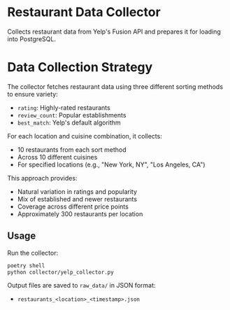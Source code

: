 # Restaurant Data Collector

Collects restaurant data from Yelp's Fusion API and prepares it for loading into PostgreSQL.

# Data Collection Strategy

The collector fetches restaurant data using three different sorting methods to ensure variety:
- `rating`: Highly-rated restaurants
- `review_count`: Popular establishments
- `best_match`: Yelp's default algorithm

For each location and cuisine combination, it collects:
- 10 restaurants from each sort method
- Across 10 different cuisines
- For specified locations (e.g., "New York, NY", "Los Angeles, CA")

This approach provides:
- Natural variation in ratings and popularity
- Mix of established and newer restaurants
- Coverage across different price points
- Approximately 300 restaurants per location

## Usage

Run the collector:
```bash
poetry shell
python collector/yelp_collector.py
```
Output files are saved to `raw_data/` in JSON format:
- `restaurants_<location>_<timestamp>.json`